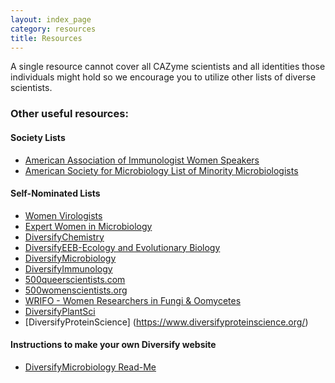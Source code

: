 ```yaml
---
layout: index_page
category: resources
title: Resources
---
```


A single resource cannot cover all CAZyme scientists and all identities those individuals might hold so we encourage you to utilize other lists of diverse scientists.

### Other useful resources:

#### Society Lists
* [American Association of Immunologist Women Speakers](https://account.aai.org/cgi-bin/memberdll.dll/OpenPage?WRP=CSOW_speakerSearch.htm)
* [American Society for Microbiology List of Minority Microbiologists](https://www.asm.org/Articles/Policy/CMIIM-List-of-Minority-Microbiologists)

#### Self-Nominated Lists
* [Women Virologists](https://docs.google.com/spreadsheets/d/1VECipzok4VBPIvOwbBY8dRsp7_CFw-r7IWcw-eLi__M/edit#gid=889333737)
* [Expert Women in Microbiology](https://docs.google.com/spreadsheets/d/1xw6W2noEUrpc5AFbLgkBGwR1KHIBnay2M9tT_bHaxqk/edit?usp=sharing)
* [DiversifyChemistry](http://diversifychemistry.com/)
* [DiversifyEEB-Ecology and Evolutionary Biology](http://diversifyeeb.com/)
* [DiversifyMicrobiology](https://diversifymicrobiology.github.io/)
* [DiversifyImmunology](https://diversifyimmunology.github.io/)
* [500queerscientists.com](http://www.500queerscientists.com/)
* [500womenscientists.org](https://500womenscientists.org/request-a-scientist)
* [WRIFO - Women Researchers in Fungi & Oomycetes](http://fungalgenomes.org/blog/wrifo/)
* [DiversifyPlantSci](https://docs.google.com/spreadsheets/d/1ygduel8h-BSq1irE-guLD-CbFrSHdykHHXFGt5PiW9Y/edit#gid=1813523959)
* [DiversifyProteinScience] (https://www.diversifyproteinscience.org/) 

#### Instructions to make your own Diversify website
* [DiversifyMicrobiology Read-Me](https://github.com/diversifymicrobiology/DiversifyMicrobiology.github.io)
